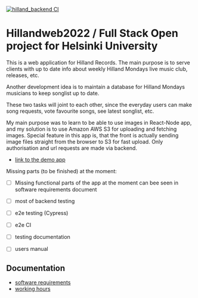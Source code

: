 [![hilland_backend CI](https://github.com/Doubleneck/Hillandweb2022/actions/workflows/hilland_backend.yml/badge.svg)](https://github.com/Doubleneck/Hillandweb2022/actions/workflows/hilland_backend.yml)
# Hillandweb2022 / Full Stack Open project for Helsinki University

This is a web application for Hilland Records. The main purpose is to serve clients with up to date info about weekly Hilland Mondays live music club, releases, etc.

Another development idea is to maintain a database for Hilland Mondays musicians to keep songlist up to date.

These two tasks will joint to each other, since the everyday users can make song requests, vote favourite songs, see latest songlist, etc.

My main purpose was to learn to be able to use images in React-Node app, and my solution is to use Amazon AWS S3 for uploading and fetching images.
Special feature in this app is, that the front is actually sending image files straight from the browser to S3 for fast upload. Only authorisation and url requests are made via backend.

- [link to the demo app](https://hillandweb.fly.dev)

Missing parts (to be finished) at the moment:
- [ ] Missing functional parts of the app at the moment can bee seen in software requirements document 
- [ ] most of backend testing
- [ ] e2e testing (Cypress)
- [ ] e2e CI 
- [ ] testing documentation
- [ ] users manual


## Documentation

- [software requirements](https://github.com/Doubleneck/Hillandweb2022/blob/main/documents/requirements_specification.MD)  
- [working hours ](https://github.com/Doubleneck/Hillandweb2022/blob/main/documents/working_hours_record.MD)  
